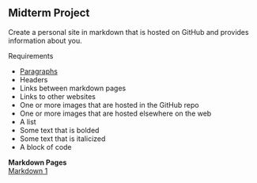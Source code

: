 ## Midterm Project
Create a personal site in markdown that is hosted on GitHub and provides information about you.

Requirements
* [Paragraphs](paragraph.md)
* Headers 
* Links between markdown pages
* Links to other websites
* One or more images that are hosted in the GitHub repo
* One or more images that are hosted elsewhere on the web
* A list
* Some text that is bolded
* Some text that is italicized
* A block of code

**Markdown Pages**  
[Markdown 1](GitHubtest.txt)


